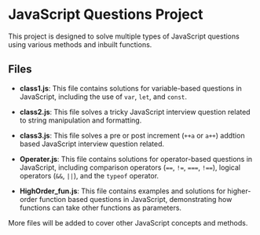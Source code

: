 # JavaScript Questions Project

This project is designed to solve multiple types of JavaScript questions using various methods and inbuilt functions.

## Files

- **class1.js**: This file contains solutions for variable-based questions in JavaScript, including the use of `var`, `let`, and `const`.

- **class2.js**: This file solves a tricky JavaScript interview question related to string manipulation and formatting.

- **class3.js**: This file solves a pre or post increment (`++a` or `a++`) addtion based JavaScript interview question related.

- **Operater.js**: This file contains solutions for operator-based questions in JavaScript, including comparison operators (`==`, `!=`, `===`, `!==`), logical operators (`&&`, `||`), and the `typeof` operator.

- **HighOrder_fun.js**: This file contains examples and solutions for higher-order function based questions in JavaScript, demonstrating how functions can take other functions as parameters.



More files will be added to cover other JavaScript concepts and methods.
